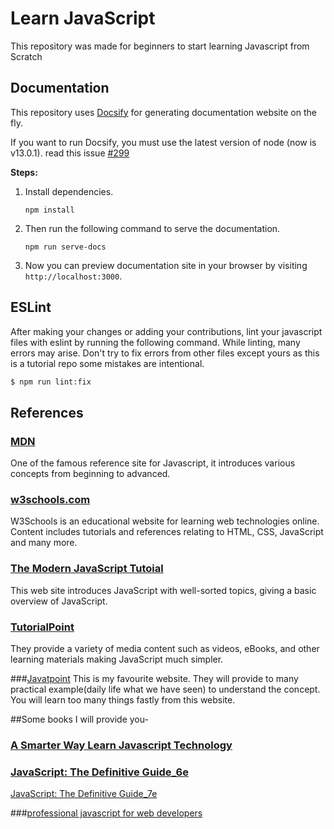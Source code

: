 # Learn JavaScript

This repository was made for beginners to start learning Javascript from Scratch

## Documentation

This repository uses [Docsify](https://docsify.js.org) for generating documentation website on the fly.

If you want to run Docsify, you must use the latest version of node (now is v13.0.1).
read this issue [#299](https://github.com/Swap76/Learn-JavaScript/issues/299)


**Steps:**
1. Install dependencies.
   ```
   npm install
   ```
2. Then run the following command to serve the documentation.
   ```
   npm run serve-docs
   ```
3. Now you can preview documentation site in your browser by visiting `http://localhost:3000`.

## ESLint

After making your changes or adding your contributions, lint your javascript files with eslint by running the following command.
While linting, many errors may arise. Don't try to fix errors from other files except yours as this is a tutorial repo some mistakes are intentional.

```sh
$ npm run lint:fix
```

## References

### [MDN](https://developer.mozilla.org/en-US/docs/Web/JavaScript)
One of the famous reference site for Javascript, it introduces various concepts from beginning to advanced.

### [w3schools.com](https://www.w3schools.com/js/)
W3Schools is an educational website for learning web technologies online. Content includes tutorials and references relating to HTML, CSS, JavaScript and many more.

### [The Modern JavaScript Tutoial](https://javascript.info/)
This web site introduces JavaScript with well-sorted topics, giving a basic overview of JavaScript.

### [TutorialPoint](https://www.tutorialspoint.com/index.htm)
They provide a variety of media content such as videos, eBooks, and other learning materials making JavaScript much simpler.

###[Javatpoint](https://www.javatpoint.com/javascript-tutorial)
This is my favourite website. They will provide to many practical example(daily life what we have seen) to understand the concept. You will learn too many things fastly from this website.

##Some books I will provide you-

### [A Smarter Way Learn Javascript Technology](https://www.amazon.in/Smarter-Way-Learn-Javascript-Technology/dp/1497408180/ref=pd_lpo_14_t_0/262-0864858-5988745?_encoding=UTF8&pd_rd_i=1497408180&pd_rd_r=904b6950-3338-41fd-9277-fe8f457e8865&pd_rd_w=2LCUX&pd_rd_wg=VTzvW&pf_rd_p=6b10875b-45e7-4b58-9b02-21bb75fd5289&pf_rd_r=5X3PYWSAHTT34TMZDZ5W&psc=1&refRID=5X3PYWSAHTT34TMZDZ5W)

### [JavaScript: The Definitive Guide_6e](https://www.amazon.in/JavaScript-Definitive-Guide-6e-Guides/dp/0596805527/ref=pd_lpo_14_t_1/262-0864858-5988745?_encoding=UTF8&pd_rd_i=0596805527&pd_rd_r=9bf8a5c8-ddbb-49d2-b202-dfdffa54e72a&pd_rd_w=v8v0O&pd_rd_wg=rE1D8&pf_rd_p=6b10875b-45e7-4b58-9b02-21bb75fd5289&pf_rd_r=Y8KT4DCM6HRZGF99NFPW&psc=1&refRID=Y8KT4DCM6HRZGF99NFPW)
[JavaScript: The Definitive Guide_7e](https://www.amazon.in/JavaScript-Definitive-Guide-David-Flanagan/dp/1491952024)

###[professional javascript for web developers](https://knowdemia.com/ebook/professional-javascript-for-web-developers-4th-edition-pdf/)

